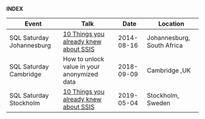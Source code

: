 **INDEX**

|Event|Talk|Date|Location|
|----------------------|-------------|------------------|-----|
|SQL Saturday Johannesburg|[10 Things you already knew about SSIS](https://github.com/ex-tc/SpeakingEvents/blob/master/SQLSatSto%20-%2010%20Things%20that%20you%20already%20knew%20about%20SSIS.pptx)|2014-08-16|Johannesburg, South Africa|
|SQL Saturday Cambridge| How to unlock value in your anonymized data|2018-09-09|Cambridge ,UK|
|SQL Saturday Stockholm|[10 Things you already knew about SSIS](https://github.com/ex-tc/SpeakingEvents/blob/master/SQLSatSto%20-%2010%20Things%20that%20you%20already%20knew%20about%20SSIS.pptx)|2019-05-04|Stockholm, Sweden|
